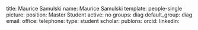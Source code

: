 title: Maurice Samulski
name: Maurice Samulski
template: people-single
picture: 
position: Master Student
active: no
groups: diag
default_group: diag
email: 
office: 
telephone:
type: student
scholar: 
publons: 
orcid: 
linkedin:

